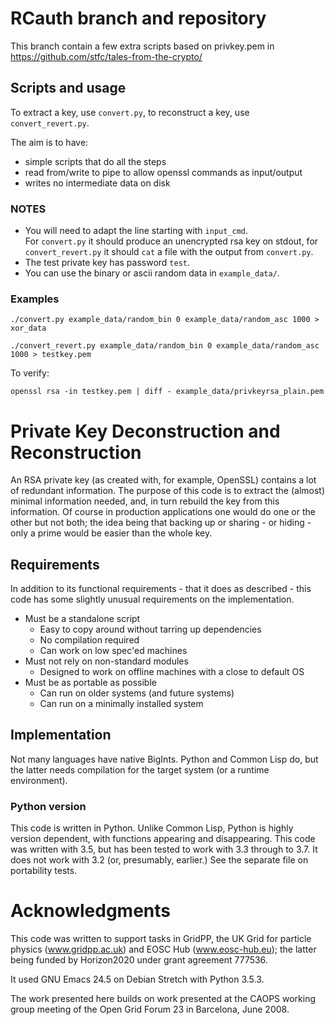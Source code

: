 # RCauth branch and repository

This branch contain a few extra scripts based on privkey.pem in
https://github.com/stfc/tales-from-the-crypto/

## Scripts and usage
To extract a key, use `convert.py`, to reconstruct a key, use
`convert_revert.py`.

The aim is to have:
- simple scripts that do all the steps
- read from/write to pipe to allow openssl commands as input/output
- writes no intermediate data on disk

### NOTES
- You will need to adapt the line starting with `input_cmd`.   
  For `convert.py` it should produce an unencrypted rsa key on stdout, for
  `convert_revert.py` it should `cat` a file with the output from `convert.py`.
- The test private key has password `test`.
- You can use the binary or ascii random data in `example_data/`.

### Examples

```
./convert.py example_data/random_bin 0 example_data/random_asc 1000 > xor_data
```

```
./convert_revert.py example_data/random_bin 0 example_data/random_asc 1000 > testkey.pem
```

To verify:

```
openssl rsa -in testkey.pem | diff - example_data/privkeyrsa_plain.pem
```

# Private Key Deconstruction and Reconstruction

An RSA private key (as created with, for example, OpenSSL) contains a
lot of redundant information.  The purpose of this code is to extract
the (almost) minimal information needed, and, in turn rebuild the key
from this information.  Of course in production applications one would
do one or the other but not both; the idea being that backing up or
sharing - or hiding - only a prime would be easier than the whole key.

## Requirements

In addition to its functional requirements - that it does as described -
this code has some slightly unusual requirements on the
implementation.

- Must be a standalone script
  - Easy to copy around without tarring up dependencies
  - No compilation required
  - Can work on low spec'ed machines
- Must not rely on non-standard modules
  - Designed to work on offline machines with a close to default OS
- Must be as portable as possible
  - Can run on older systems (and future systems)
  - Can run on a minimally installed system

## Implementation

Not many languages have native BigInts.  Python and Common Lisp do,
but the latter needs compilation for the target system (or a runtime
environment).

### Python version

This code is written in Python.  Unlike Common Lisp, Python is highly
version dependent, with functions appearing and disappearing.  This
code was written with 3.5, but has been tested to work with 3.3 through
to 3.7.  It does not work with 3.2 (or, presumably, earlier.)  See the
separate file on portability tests.

# Acknowledgments

This code was written to support tasks in GridPP, the UK Grid for
particle physics (www.gridpp.ac.uk) and EOSC Hub (www.eosc-hub.eu);
the latter being funded by Horizon2020 under grant agreement 777536.

It used GNU Emacs 24.5 on Debian Stretch with Python 3.5.3.

The work presented here builds on work presented at the CAOPS working
group meeting of the Open Grid Forum 23 in Barcelona, June 2008.
